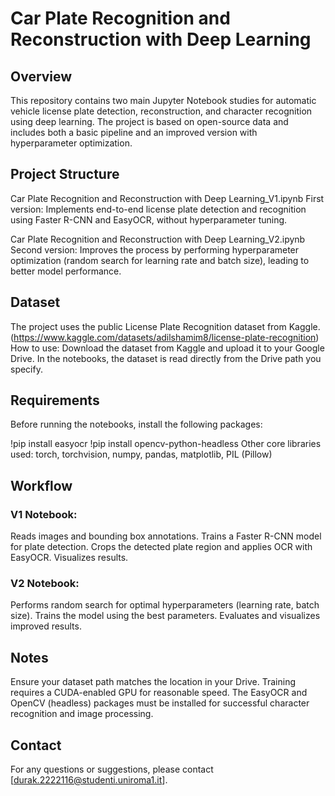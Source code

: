 # Car Plate Recognition and Reconstruction with Deep Learning
## Overview
This repository contains two main Jupyter Notebook studies for automatic vehicle license plate detection, reconstruction, and character recognition using deep learning. The project is based on open-source data and includes both a basic pipeline and an improved version with hyperparameter optimization.

## Project Structure
Car Plate Recognition and Reconstruction with Deep Learning_V1.ipynb
First version: Implements end-to-end license plate detection and recognition using Faster R-CNN and EasyOCR, without hyperparameter tuning.

Car Plate Recognition and Reconstruction with Deep Learning_V2.ipynb
Second version: Improves the process by performing hyperparameter optimization (random search for learning rate and batch size), leading to better model performance.

## Dataset
The project uses the public License Plate Recognition dataset from Kaggle.
(https://www.kaggle.com/datasets/adilshamim8/license-plate-recognition)
How to use:
Download the dataset from Kaggle and upload it to your Google Drive.
In the notebooks, the dataset is read directly from the Drive path you specify.

## Requirements
Before running the notebooks, install the following packages:


!pip install easyocr
!pip install opencv-python-headless
Other core libraries used:
torch, torchvision, numpy, pandas, matplotlib, PIL (Pillow)

## Workflow
### V1 Notebook:
Reads images and bounding box annotations.
Trains a Faster R-CNN model for plate detection.
Crops the detected plate region and applies OCR with EasyOCR.
Visualizes results.

### V2 Notebook:
Performs random search for optimal hyperparameters (learning rate, batch size).
Trains the model using the best parameters.
Evaluates and visualizes improved results.

## Notes
Ensure your dataset path matches the location in your Drive.
Training requires a CUDA-enabled GPU for reasonable speed.
The EasyOCR and OpenCV (headless) packages must be installed for successful character recognition and image processing.


## Contact
For any questions or suggestions, please contact [durak.2222116@studenti.uniroma1.it].
